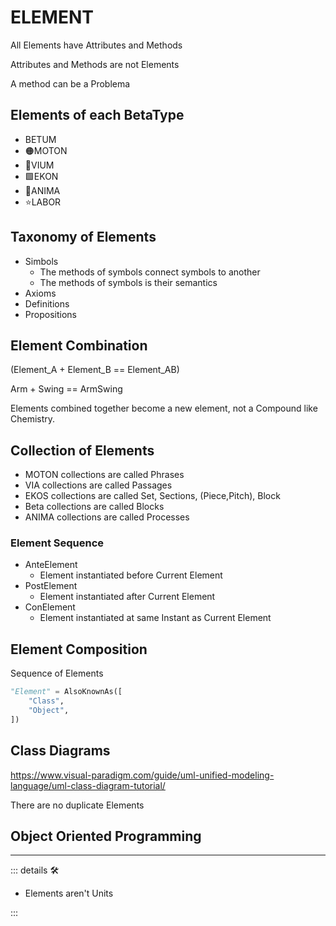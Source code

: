 # <beta>ELEMENT</beta>

All Elements have Attributes and Methods

Attributes and Methods are not Elements

A method can be a Problema

## Elements of each BetaType

- <beta>BETUM</beta>
- 🟠<motor>MOTON</motor>
- 🔻<via>VIUM</via>
- 🟩<ekos>EKON</ekos>
- 💜<anima>ANIMA</anima>
- ⭐<labor>LABOR</labor>

## Taxonomy of Elements

- Simbols
    - The methods of symbols connect symbols to another
    - The methods of symbols is their semantics
- Axioms
- Definitions
- Propositions

## Element Combination

(Element_A + Element_B == Element_AB)

Arm + Swing == ArmSwing

Elements combined together become a new element, not a Compound like Chemistry.

## Collection of Elements

- MOTON collections are called Phrases
- VIA collections are called Passages
- EKOS collections are called Set, Sections, (Piece,Pitch), Block
- Beta collections are called Blocks
- ANIMA collections are called Processes

### Element Sequence

- AnteElement
    - Element instantiated before Current Element
- PostElement
    - Element instantiated after Current Element
- ConElement
    - Element instantiated at same Instant as Current Element

## Element Composition

Sequence of Elements

```py
"Element" = AlsoKnownAs([
    "Class",
    "Object",
])

```

## Class Diagrams

<https://www.visual-paradigm.com/guide/uml-unified-modeling-language/uml-class-diagram-tutorial/>

There are no duplicate Elements

## Object Oriented Programming

---

<!-- =================================================== -->
<!-- =================================================== -->
<!-- =================================================== -->
<!-- =================================================== -->
<!-- =================================================== -->
::: details 🛠

- Elements aren't Units

:::
